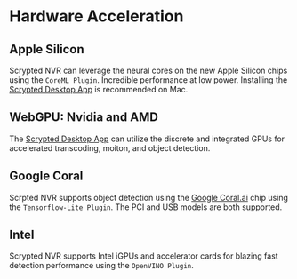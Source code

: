 # Hardware Acceleration

## Apple Silicon

Scrypted NVR can leverage the neural cores on the new Apple Silicon chips using the `CoreML Plugin`. Incredible performance at low power. Installing the [Scrypted Desktop App](/desktop-application) is recommended on Mac.

## WebGPU: Nvidia and AMD

The [Scrypted Desktop App](/desktop-application) can utilize the discrete and integrated GPUs for accelerated transcoding, moiton, and object detection.

## Google Coral

Scrpted NVR supports object detection using the [Google Coral.ai](https://coral.ai) chip using the `Tensorflow-Lite Plugin`. The PCI and USB models are both supported.

## Intel

Scrypted NVR supports Intel iGPUs and accelerator cards for blazing fast detection performance using the `OpenVINO Plugin`.
